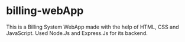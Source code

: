 # billing-webApp
This is a Billing System WebApp made with the help of HTML, CSS and JavaScript. Used Node.Js and Express.Js for its backend.
